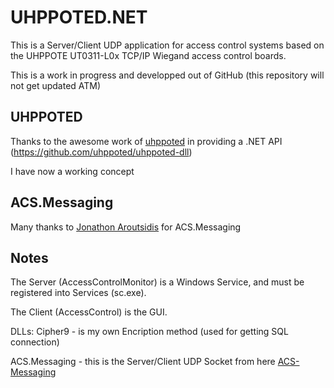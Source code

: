 # UHPPOTED.NET
This is a Server/Client UDP application for access control systems based on the UHPPOTE UT0311-L0x TCP/IP Wiegand access control boards.

This is a work in progress and developped out of GitHub (this repository will not get updated ATM)

## UHPPOTED
Thanks to the awesome work of [uhppoted](https://github.com/uhppoted) in providing a .NET API (https://github.com/uhppoted/uhppoted-dll)

I have now a working concept




## ACS.Messaging
Many thanks to [Jonathon Aroutsidis](https://github.com/Johno-ACSLive) for ACS.Messaging

## Notes
The Server (AccessControlMonitor) is a Windows Service, and must be registered into Services (sc.exe).

The Client (AccessControl) is the GUI.

DLLs:
Cipher9 - is my own Encription method (used for getting SQL connection)

ACS.Messaging - this is the Server/Client UDP Socket from here [ACS-Messaging](https://github.com/Johno-ACSLive/ACS-Messaging)
